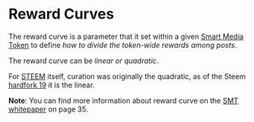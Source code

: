 # Reward Curves

The reward curve is a parameter that it set within a given [Smart Media Token](/docs/glossary/smart-media-tokens.md) to define *how to divide the token-wide rewards among posts*. 

The reward curve can be *linear or quadratic*.

For [STEEM](/docs/glossary/steem.md) itself, curation was originally the quadratic, as of the Steem [hardfork 19](https://github.com/steemit/steem/releases/tag/v0.19.0) it is the linear.

**Note**: You can find more information about reward curve on the [SMT whitepaper](https://smt.steem.io/smt-whitepaper.pdf) on page 35.